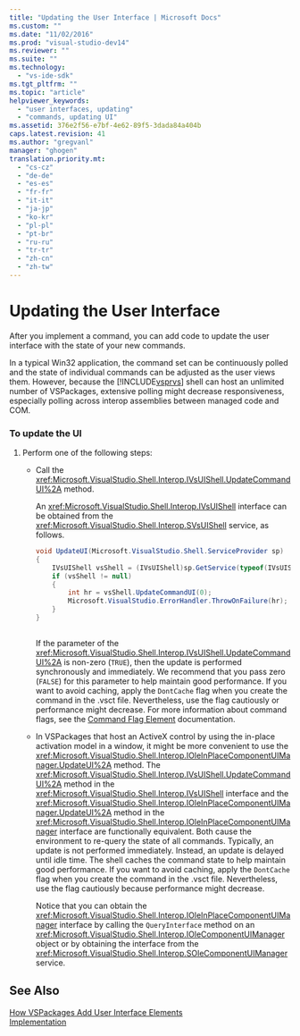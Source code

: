 ```yaml
---
title: "Updating the User Interface | Microsoft Docs"
ms.custom: ""
ms.date: "11/02/2016"
ms.prod: "visual-studio-dev14"
ms.reviewer: ""
ms.suite: ""
ms.technology: 
  - "vs-ide-sdk"
ms.tgt_pltfrm: ""
ms.topic: "article"
helpviewer_keywords: 
  - "user interfaces, updating"
  - "commands, updating UI"
ms.assetid: 376e2f56-e7bf-4e62-89f5-3dada84a404b
caps.latest.revision: 41
ms.author: "gregvanl"
manager: "ghogen"
translation.priority.mt: 
  - "cs-cz"
  - "de-de"
  - "es-es"
  - "fr-fr"
  - "it-it"
  - "ja-jp"
  - "ko-kr"
  - "pl-pl"
  - "pt-br"
  - "ru-ru"
  - "tr-tr"
  - "zh-cn"
  - "zh-tw"
---
```

# Updating the User Interface
After you implement a command, you can add code to update the user interface with the state of your new commands.  
  
 In a typical Win32 application, the command set can be continuously polled and the state of individual commands can be adjusted as the user views them. However, because the [!INCLUDE[vsprvs](../code-quality/includes/vsprvs_md.md)] shell can host an unlimited number of VSPackages, extensive polling might decrease responsiveness, especially polling across interop assemblies between managed code and COM.  
  
### To update the UI  
  
1.  Perform one of the following steps:  
  
    -   Call the <xref:Microsoft.VisualStudio.Shell.Interop.IVsUIShell.UpdateCommandUI%2A> method.  
  
         An <xref:Microsoft.VisualStudio.Shell.Interop.IVsUIShell> interface can be obtained from the <xref:Microsoft.VisualStudio.Shell.Interop.SVsUIShell> service, as follows.  
  
        ```c#  
        void UpdateUI(Microsoft.VisualStudio.Shell.ServiceProvider sp)  
        {  
            IVsUIShell vsShell = (IVsUIShell)sp.GetService(typeof(IVsUIShell));  
            if (vsShell != null)  
            {  
                int hr = vsShell.UpdateCommandUI(0);  
                Microsoft.VisualStudio.ErrorHandler.ThrowOnFailure(hr);  
            }  
        }  
  
        ```  
  
         If the parameter of the <xref:Microsoft.VisualStudio.Shell.Interop.IVsUIShell.UpdateCommandUI%2A> is non-zero (`TRUE`), then the update is performed synchronously and immediately. We recommend that you pass zero (`FALSE`) for this parameter to help maintain good performance. If you want to avoid caching, apply the `DontCache` flag when you create the command in the .vsct file. Nevertheless, use the flag cautiously or performance might decrease. For more information about command flags, see the [Command Flag Element](../extensibility/command-flag-element.md) documentation.  
  
    -   In VSPackages that host an ActiveX control by using the in-place activation model in a window, it might be more convenient to use the <xref:Microsoft.VisualStudio.Shell.Interop.IOleInPlaceComponentUIManager.UpdateUI%2A> method. The <xref:Microsoft.VisualStudio.Shell.Interop.IVsUIShell.UpdateCommandUI%2A> method in the <xref:Microsoft.VisualStudio.Shell.Interop.IVsUIShell> interface and the <xref:Microsoft.VisualStudio.Shell.Interop.IOleInPlaceComponentUIManager.UpdateUI%2A> method in the <xref:Microsoft.VisualStudio.Shell.Interop.IOleInPlaceComponentUIManager> interface are functionally equivalent. Both cause the environment to re-query the state of all commands. Typically, an update is not performed immediately. Instead, an update is delayed until idle time. The shell caches the command state to help maintain good performance. If you want to avoid caching, apply the `DontCache` flag when you create the command in the .vsct file. Nevertheless, use the flag cautiously because performance might decrease.  
  
         Notice that you can obtain the <xref:Microsoft.VisualStudio.Shell.Interop.IOleInPlaceComponentUIManager> interface by calling the `QueryInterface` method on an <xref:Microsoft.VisualStudio.Shell.Interop.IOleComponentUIManager> object or by obtaining the interface from the <xref:Microsoft.VisualStudio.Shell.Interop.SOleComponentUIManager> service.  
  
## See Also  
 [How VSPackages Add User Interface Elements](../extensibility/internals/how-vspackages-add-user-interface-elements.md)   
 [Implementation](../extensibility/internals/command-implementation.md)